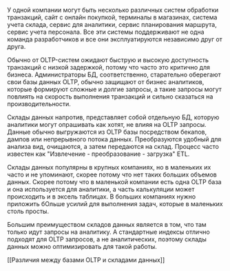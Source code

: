 У одной компании могут быть несколько различных систем обработки транзакций, сайт с онлайн покупкой, терминалы в магазинах, система учета склада, сервис для аналитики, сервис планирования маршрута, сервис учета персонала. Все эти системы поддерживают не одна команда разработчиков и все они эксплуатируются независимо друг от друга.

Обычно от OLTP-систем ожидают быструю и высокую доступность транзакций с низкой задержкой, потому что часто это критично для бизнеса. Администраторы БД, соответственно, старательно оберегают свои базы данных OLTP, обычно защищают от бизнес аналитиков, которые формируют сложные и долгие запросы, а такие запросы могут повлиять на скорость выполнения транзакций и сильно сказаться на производительности.

Склады данных напротив, представляет собой отдельную БД, которую аналитики могут опрашивать как хотят, не влияя на OLTP запросы. Данные обычно выгружаются из OLTP базы посредством бекапов, дампов или непрерывного потока данных. Преобразуются удобный  для анализа вид, очищаются, а затем передаются на склад. Процесс часто известен как "Извлечение - преобразование - загрузка" ETL.

Склады данных популярны в крупных компаниях, но в маленьких их часто и не упоминают, скорее потому что нет таких больших объемов данных. Скорее потому что в маленькой компании есть одна OLTP база и она используется для аналитики, а часть калькуляции может происходить и в эксель таблицах. В больших компаниях нужно приложить бОльше усилий для выполнения задач, которые в маленьких столь просты.

Большим преимуществом складов данных является в том, что там только идут запросы на аналитику. А стандартные индексы отлично подходят для OLTP запросов, а не аналитических, поэтому склады данных можно оптимизировать для такой работы. 

[[Различия между базами OLTP и складами данных]]